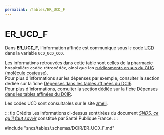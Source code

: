 ```yaml
---
permalink: /tables/ER_UCD_F
---
```

# ER\_UCD\_F
<!-- SPDX-License-Identifier: MPL-2.0 -->
Dans **ER_UCD_F**, l’information affinée est communiqué sous le code [UCD](../../glossaire/UCD.md) dans la variable `UCD_UCD_COD`.  

Les informations retrouvées dans cette table sont celles de la pharmacie hospitalière codée rétrocédée, ainsi que les [médicaments en sus du GHS (molécule couteuse)](/snds/fiches/medicaments_de_la_liste_en_sus.md).  
Pour plus d'informations sur les dépenses par exemple, consulter la section dédiée sur la fiche [Dépenses dans les tables affinées du DCIR](/snds/fiches/tables_affinees.md).  
Pour plus d'informations, consulter la section dédiée sur la fiche [Dépenses dans les tables affinées du DCIR](https://documentation-snds.health-data-hub.fr/fiches/tables_affinees.html#les-medicaments-retrocedes-et-de-la-liste-en-sus).  

Les codes UCD sont consultables sur le site [ameli](https://www.ameli.fr/pharmacien/exercice-professionnel/facturation-remuneration/bases-de-codage-lpp-medicaments/medicaments#text_11330).  

::: tip Crédits
Les informations ci-dessus sont tirées du document [*SNDS, ce qu'il faut savoir*](/snds/formation_snds/Sante_publique_France.md) constitué par Santé Publique France.
:::

<!-- ATTENTION : Ne pas supprimer ou modifier la ligne ci-dessous -->
#include "snds/tables/.schemas/DCIR/ER_UCD_F.md"
<!-- ATTENTION : Ne pas supprimer ou modifier la ligne ci-dessus -->
